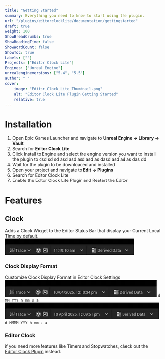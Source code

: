 ```yaml
---
title: "Getting Started"
summary: Everything you need to know to start using the plugin.
url: "/plugins/editorclocklite/documentation/gettingstarted"
draft: true
weight: 100
ShowBreadCrumbs: true
ShowReadingTime: false
ShowWordCount: false
ShowToc: true
Labels: [""]
Projects: ["Editor Clock Lite"]
Engines: ["Unreal Engine"]
unrealengineversions: ["5.4", "5.5"]
author: " "
cover:
    image: "Editor_Clock_Lite_Thumbnail.png"
    alt: "Editor Clock Lite Plugin Getting Started"
    relative: true
---
```


# Installation
1. Open Epic Games Launcher and navigate to **Unreal Engine → Library → Vault**
2. Search for **Editor Clock Lite**
3. Click Install to Engine and select the engine version you want to install the plugin to dsd sd sd asd asd asd asd as dasd asd ad as das dd 
4. Wait for the plugin to be downloaded and installed
5. Open your project and navigate to **Edit → Plugins**
6. Search for Editor Clock Lite
7. Enable the Editor Clock Lite Plugin and Restart the Editor

# Features
## Clock
Adds a Clock Widget to the Editor Status Bar that display your Current Local Time by default.
![*Editor Clock*](../../../editorclock/documentation/gettingstarted/Clock.gif)
### Clock Display Format
Customize Clock Display Format in Editor Clock Settings <br>
![*Editor Clock*](../../../editorclock/documentation/gettingstarted/Clock2.gif) `d MM YYY h mm s a`
![*Editor Clock*](../../../editorclock/documentation/gettingstarted/Clock1.gif) `d MMMM YYY h mm s a`

### Editor Clock
if you need more features like Timers and Stopwatches, check out the [Editor Clock Plugin](/plugins/editorclock/) instead.